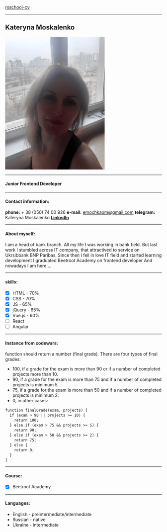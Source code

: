 [rsschool-cv](https://KaterynaMoskalenko.github.io/rsschool-cv/cv) 
***

## Kateryna Moskalenko
![my photo](myPic.png)
***
#### Junior Frontend Developer
***
#### Contact information:
__phone:__ + 38 (050) 74 00 926
__e-mail:__ emochkaom@gmail.com
__telegram:__ Kateryna Moskalenko
__[LinkedIn](https://www.linkedin.com/in/katerina-moskalenko-9b6933178/)__
***
#### About myself:

I am a head of bank branch. All my life I was working in bank field.
But last work I stumbled across IT company, that attractived to service on Ukrsibbank BNP Paribas.
Since then I fell in love IT field and started learning development
I graduated Beetroot Academy on frontend developer
And nowadays  I am here ...
***
#### skills:
* [x] HTML - 70%
* [x] CSS - 70%
* [x] JS - 65%
* [X] jQuery - 65%
* [x] Vue.js - 60%
* [ ] React
* [ ] Angular
***
#### Instance from codewars:
function should return a number (final grade). There are four types of final grades:
* 100, if a grade for the exam is more than 90 or if a number of completed projects more than 10.
* 90, if a grade for the exam is more than 75 and if a number of completed projects is minimum 5.
* 75, if a grade for the exam is more than 50 and if a number of completed projects is minimum 2.
* 0, in other cases:
```
function finalGrade(exam, projects) {
  if (exam > 90 || projects >= 10) {
    return 100;
  } else if (exam > 75 && projects >= 5) {
    return 90;
  } else if (exam > 50 && projects >= 2) {
    return 75;
  } else {
    return 0;
  }
}
```
***
#### Course:
* [x] Beetroot Academy

***
#### Languages:
* English - preintermediate/intermediate
* Russian - native
* Ukraine - intermediate




